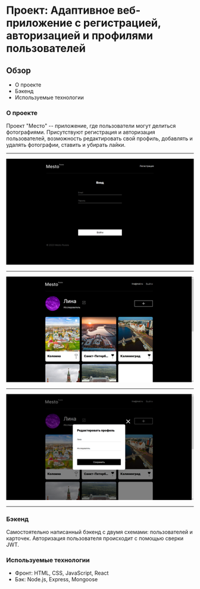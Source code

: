 # Проект: Адаптивное веб-приложение с регистрацией, авторизацией и профилями пользователей

## Обзор
* О проекте
* Бэкенд
* Используемые технологии

### О проекте

Проект "Место" -- приложение, где пользователи могут делиться фотографиями. Присутствуют регистрация и авторизация пользователей, возможность редактировать свой профиль, добавлять и удалять фотографии, ставить и убирать лайки.

---

![Страница авторизации](/screenshots/login-page.png?raw=true)

---

![Главная страница](/screenshots/main-page.png?raw=true)

---

![Попап профиля](/screenshots/profile-popup.png?raw=true)

---

### Бэкенд
Самостоятельно написанный бэкенд с двумя схемами: пользователей и карточек. Авторизация пользователя происходит с помощью сверки JWT.

### Используемые технологии
* Фронт: HTML, CSS, JavaScript, React
* Бэк: Node.js, Express, Mongoose
